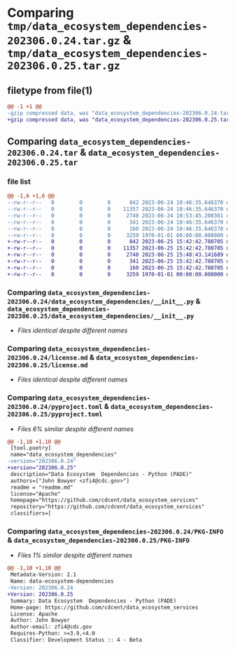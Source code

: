 # Comparing `tmp/data_ecosystem_dependencies-202306.0.24.tar.gz` & `tmp/data_ecosystem_dependencies-202306.0.25.tar.gz`

## filetype from file(1)

```diff
@@ -1 +1 @@
-gzip compressed data, was "data_ecosystem_dependencies-202306.0.24.tar", max compression
+gzip compressed data, was "data_ecosystem_dependencies-202306.0.25.tar", max compression
```

## Comparing `data_ecosystem_dependencies-202306.0.24.tar` & `data_ecosystem_dependencies-202306.0.25.tar`

### file list

```diff
@@ -1,6 +1,6 @@
--rw-r--r--   0        0        0      842 2023-06-24 10:46:35.646370 data_ecosystem_dependencies-202306.0.24/data_ecosystem_dependencies/__init__.py
--rw-r--r--   0        0        0    11357 2023-06-24 10:46:35.646370 data_ecosystem_dependencies-202306.0.24/license.md
--rw-r--r--   0        0        0     2740 2023-06-24 10:53:45.208361 data_ecosystem_dependencies-202306.0.24/pyproject.toml
--rw-r--r--   0        0        0      341 2023-06-24 10:46:35.646370 data_ecosystem_dependencies-202306.0.24/readme.md
--rw-r--r--   0        0        0      160 2023-06-24 10:46:35.646370 data_ecosystem_dependencies-202306.0.24/setup.cfg
--rw-r--r--   0        0        0     3259 1970-01-01 00:00:00.000000 data_ecosystem_dependencies-202306.0.24/PKG-INFO
+-rw-r--r--   0        0        0      842 2023-06-25 15:42:42.780705 data_ecosystem_dependencies-202306.0.25/data_ecosystem_dependencies/__init__.py
+-rw-r--r--   0        0        0    11357 2023-06-25 15:42:42.780705 data_ecosystem_dependencies-202306.0.25/license.md
+-rw-r--r--   0        0        0     2740 2023-06-25 15:48:43.141689 data_ecosystem_dependencies-202306.0.25/pyproject.toml
+-rw-r--r--   0        0        0      341 2023-06-25 15:42:42.780705 data_ecosystem_dependencies-202306.0.25/readme.md
+-rw-r--r--   0        0        0      160 2023-06-25 15:42:42.780705 data_ecosystem_dependencies-202306.0.25/setup.cfg
+-rw-r--r--   0        0        0     3259 1970-01-01 00:00:00.000000 data_ecosystem_dependencies-202306.0.25/PKG-INFO
```

### Comparing `data_ecosystem_dependencies-202306.0.24/data_ecosystem_dependencies/__init__.py` & `data_ecosystem_dependencies-202306.0.25/data_ecosystem_dependencies/__init__.py`

 * *Files identical despite different names*

### Comparing `data_ecosystem_dependencies-202306.0.24/license.md` & `data_ecosystem_dependencies-202306.0.25/license.md`

 * *Files identical despite different names*

### Comparing `data_ecosystem_dependencies-202306.0.24/pyproject.toml` & `data_ecosystem_dependencies-202306.0.25/pyproject.toml`

 * *Files 6% similar despite different names*

```diff
@@ -1,10 +1,10 @@
 [tool.poetry]
 name="data_ecosystem_dependencies"
-version="202306.0.24"
+version="202306.0.25"
 description="Data Ecosystem  Dependencies - Python (PADE)"
 authors=["John Bowyer <zfi4@cdc.gov>"]
 readme = "readme.md"
 license="Apache"
 homepage="https://github.com/cdcent/data_ecosystem_services"
 repository="https://github.com/cdcent/data_ecosystem_services"
 classifiers=[
```

### Comparing `data_ecosystem_dependencies-202306.0.24/PKG-INFO` & `data_ecosystem_dependencies-202306.0.25/PKG-INFO`

 * *Files 1% similar despite different names*

```diff
@@ -1,10 +1,10 @@
 Metadata-Version: 2.1
 Name: data-ecosystem-dependencies
-Version: 202306.0.24
+Version: 202306.0.25
 Summary: Data Ecosystem  Dependencies - Python (PADE)
 Home-page: https://github.com/cdcent/data_ecosystem_services
 License: Apache
 Author: John Bowyer
 Author-email: zfi4@cdc.gov
 Requires-Python: >=3.9,<4.0
 Classifier: Development Status :: 4 - Beta
```

